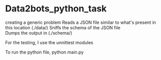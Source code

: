 # Data2bots_python_task
creating a generic problem
Reads a JSON file similar to what's present in this location (./data/) 
Sniffs the schema of the JSON file  
Dumps the output in (./schema/)

For the testing, 
I use the unnittest modules 

To run the python file, 
python main.py
